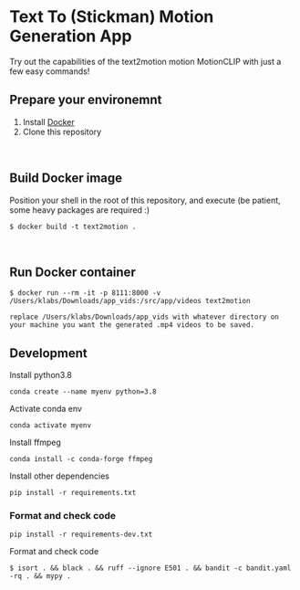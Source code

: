 # Text To (Stickman) Motion Generation App
Try out the capabilities of the text2motion motion MotionCLIP with just a few easy commands!
</br>

## Prepare your environemnt

1. Install [Docker](https://docs.docker.com/engine/install/)
2. Clone this repository
</br>


## Build Docker image
Position your shell in the root of this repository, and execute (be patient, some heavy packages are required :)
```
$ docker build -t text2motion .
```
</br>


## Run Docker container
```
$ docker run --rm -it -p 8111:8000 -v /Users/klabs/Downloads/app_vids:/src/app/videos text2motion

replace /Users/klabs/Downloads/app_vids with whatever directory on your machine you want the generated .mp4 videos to be saved.
```


## Development
Install python3.8</br>
```
conda create --name myenv python=3.8
```

Activate conda env
```
conda activate myenv
```

Install ffmpeg

```
conda install -c conda-forge ffmpeg
```

Install other dependencies
```
pip install -r requirements.txt
```



### Format and check code
```
pip install -r requirements-dev.txt
```
Format and check code
```
$ isort . && black . && ruff --ignore E501 . && bandit -c bandit.yaml -rq . && mypy .
```
